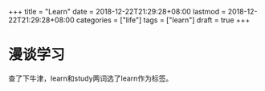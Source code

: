 +++
title = "Learn"
date = 2018-12-22T21:29:28+08:00
lastmod = 2018-12-22T21:29:28+08:00
categories = ["life"]
tags = ["learn"]
draft = true
+++

# 漫谈学习

查了下牛津，learn和study两词选了learn作为标签。

